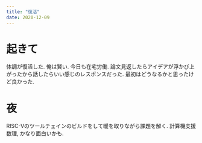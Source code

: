 ```yaml
---
title: "復活"
date: 2020-12-09
---
```


# 起きて
体調が復活した. 俺は賢い. 今日も在宅労働. 論文見返したらアイデアが浮かび上がったから話したらいい感じのレスポンスだった. 最初はどうなるかと思ったけど良かった.

# 夜
RISC-Vのツールチェインのビルドをして暖を取りながら課題を解く. 計算機支援数理, かなり面白いかも.